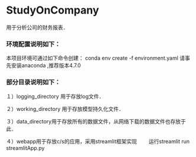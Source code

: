 # StudyOnCompany
用于分析公司的财务报表．

### 环境配置说明如下：
本项目环境可通过如下命令创建：
conda env create -f environment.yaml
请事先安装anaconda ,推荐版本4.7.0


### 部分目录说明如下：

１）logging_directory   用于存放log文件．   

２）working_directory 用于存放模型持久化文件．

３）data_directory用于存放所有的数据文件，从网络下载的数据文件也存放于此．

４）webapp用于存放c/s的应用，采用streamlit框架实现
　　运行streamlit run streamlitApp.py
